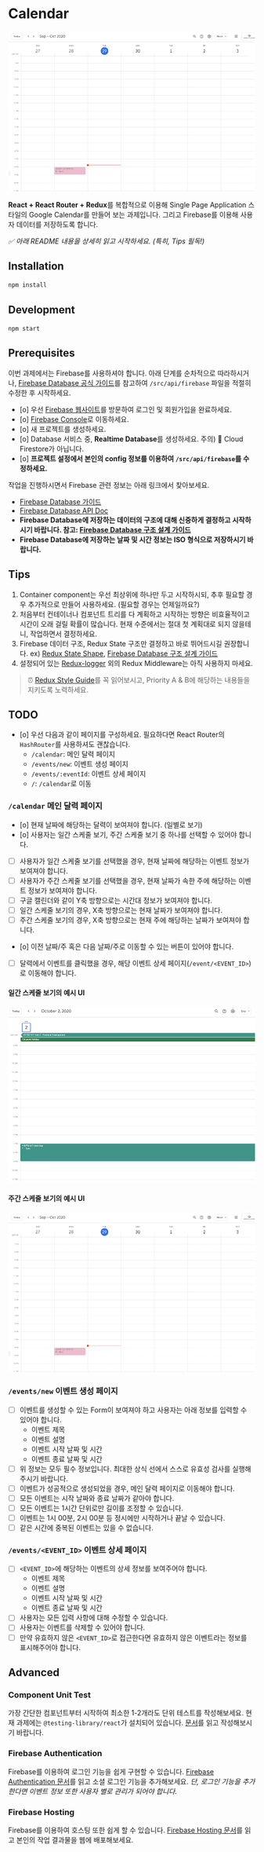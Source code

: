 # Calendar

![Calendar](/readme-assets/weekly_view.png)

**React + React Router + Redux**를 복합적으로 이용해 Single Page Application 스타일의 Google Calendar를 만들어 보는 과제입니다. 그리고 Firebase를 이용해 사용자 데이터를 저장하도록 합니다.

_✅ 아래 README 내용을 상세히 읽고 시작하세요. (특히, Tips 필독!)_

## Installation

```sh
npm install
```

## Development

```sh
npm start
```

## Prerequisites

이번 과제에서는 Firebase를 사용하셔야 합니다. 아래 단계를 순차적으로 따라하시거나, [Firebase Database 공식 가이드](https://firebase.google.com/docs/database/web/start)를 참고하여 `/src/api/firebase` 파일을 적절히 수정한 후 시작하세요.

- [o] 우선 [Firebase 웹사이트](https://firebase.google.com/)를 방문하여 로그인 및 회원가입을 완료하세요.
- [o] [Firebase Console](https://console.firebase.google.com)로 이동하세요.
- [o] 새 프로젝트를 생성하세요.
- [o] Database 서비스 중, **Realtime Database**를 생성하세요. 주의) 🚨 Cloud Firestore가 아닙니다.
- [o] **프로젝트 설정에서 본인의 config 정보를 이용하여 `/src/api/firebase`를 수정하세요.**

작업을 진행하시면서 Firebase 관련 정보는 아래 링크에서 찾아보세요.

- [Firebase Database 가이드](https://firebase.google.com/docs/database/web/start)
- [Firebase Database API Doc](https://firebase.google.com/docs/reference/js/firebase.database)
- **Firebase Database에 저장하는 데이터의 구조에 대해 신중하게 결정하고 시작하시기 바랍니다. 참고: [Firebase Database 구조 설계 가이드](https://firebase.google.com/docs/database/web/structure-data)**
- **Firebase Database에 저장하는 날짜 및 시간 정보는 ISO 형식으로 저장하시기 바랍니다.**

## Tips

1. Container component는 우선 최상위에 하나만 두고 시작하시되, 추후 필요할 경우 추가적으로 만들어 사용하세요. (필요할 경우는 언제일까요?)
2. 처음부터 컨테이너나 컴포넌트 트리를 다 계획하고 시작하는 방향은 비효율적이고 시간이 오래 걸릴 확률이 많습니다. 현재 수준에서는 절대 첫 계획대로 되지 않을테니, 작업하면서 결정하세요.
3. Firebase 데이터 구조, Redux State 구조만 결정하고 바로 뛰어드시길 권장합니다. ex) [Redux State Shape](https://redux.js.org/recipes/structuring-reducers/normalizing-state-shape), [Firebase Database 구조 설계 가이드](https://firebase.google.com/docs/database/web/structure-data)
4. 설정되어 있는 [Redux-logger](https://github.com/LogRocket/redux-logger) 외의 Redux Middleware는 아직 사용하지 마세요.

> ⏰ [Redux Style Guide](https://redux.js.org/style-guide/style-guide)를 꼭 읽어보시고, Priority A & B에 해당하는 내용들을 지키도록 노력하세요.

## TODO

- [o] 우선 다음과 같이 페이지를 구성하세요. 필요하다면 React Router의 `HashRouter`를 사용하셔도 괜찮습니다.
  - `/calendar`: 메인 달력 페이지
  - `/events/new`: 이벤트 생성 페이지
  - `/events/:eventId`: 이벤트 상세 페이지
  - `/`: `/calendar`로 이동

### `/calendar` 메인 달력 페이지

- [o] 현재 날짜에 해당하는 달력이 보여져야 합니다. (일별로 보기)
- [o] 사용자는 일간 스케줄 보기, 주간 스케줄 보기 중 하나를 선택할 수 있어야 합니다.
- [ ] 사용자가 일간 스케줄 보기를 선택했을 경우, 현재 날짜에 해당하는 이벤트 정보가 보여져야 합니다.
- [ ] 사용자가 주간 스케줄 보기를 선택했을 경우, 현재 날짜가 속한 주에 해당하는 이벤트 정보가 보여져야 합니다.
- [ ] 구글 캘린더와 같이 Y축 방향으로는 시간대 정보가 보여져야 합니다.
- [ ] 일간 스케줄 보기의 경우, X축 방향으로는 현재 날짜가 보여져야 합니다.
- [ ] 주간 스케줄 보기의 경우, X축 방향으로는 현재 주에 해당하는 날짜가 보여져야 합니다.
- [o] 이전 날짜/주 혹은 다음 날짜/주로 이동할 수 있는 버튼이 있어야 합니다.
- [ ] 달력에서 이벤트를 클릭했을 경우, 해당 이벤트 상세 페이지(`/event/<EVENT_ID>`)로 이동해야 합니다.

#### 일간 스케줄 보기의 예시 UI

![Calendar](/readme-assets/daily_view.png)

#### 주간 스케줄 보기의 예시 UI

![Calendar](/readme-assets/weekly_view.png)

### `/events/new` 이벤트 생성 페이지

- [ ] 이벤트를 생성할 수 있는 Form이 보여져야 하고 사용자는 아래 정보를 입력할 수 있어야 합니다.
  - 이벤트 제목
  - 이벤트 설명
  - 이벤트 시작 날짜 및 시간
  - 이벤트 종료 날짜 및 시간
- [ ] 위 정보는 모두 필수 정보입니다. 최대한 상식 선에서 스스로 유효성 검사를 실행해 주시기 바랍니다.
- [ ] 이벤트가 성공적으로 생성되었을 경우, 메인 달력 페이지로 이동해야 합니다.
- [ ] 모든 이벤트는 시작 날짜와 종료 날짜가 같아야 합니다.
- [ ] 모든 이벤트는 1시간 단위로만 길이를 조정할 수 있습니다.
- [ ] 이벤트는 1시 00분, 2시 00분 등 정시에만 시작하거나 끝날 수 있습니다.
- [ ] 같은 시간에 중복된 이벤트는 있을 수 없습니다.

### `/events/<EVENT_ID>` 이벤트 상세 페이지

- [ ] `<EVENT_ID>`에 해당하는 이벤트의 상세 정보를 보여주어야 합니다.
  - 이벤트 제목
  - 이벤트 설명
  - 이벤트 시작 날짜 및 시간
  - 이벤트 종료 날짜 및 시간
- [ ] 사용자는 모든 입력 사항에 대해 수정할 수 있습니다.
- [ ] 사용자는 이벤트를 삭제할 수 있어야 합니다.
- [ ] 만약 유효하지 않은 `<EVENT_ID>`로 접근한다면 유효하지 않은 이벤트라는 정보를 표시해주어야 합니다.

## Advanced

### Component Unit Test

가장 간단한 컴포넌트부터 시작하여 최소한 1-2개라도 단위 테스트를 작성해보세요. 현재 과제에는 `@testing-library/react`가 설치되어 있습니다. [문서](https://testing-library.com/docs/react-testing-library/example-intro)를 읽고 작성해보시기 바랍니다.

### Firebase Authentication

Firebase를 이용하여 로그인 기능을 쉽게 구현할 수 있습니다. [Firebase Authentication 문서](https://firebase.google.com/docs/auth/web/start)를 읽고 소셜 로그인 기능을 추가해보세요. _단, 로그인 기능을 추가한다면 이벤트 정보 또한 사용자 별로 관리가 되어야 합니다._

### Firebase Hosting

Firebase를 이용하여 호스팅 또한 쉽게 할 수 있습니다. [Firebase Hosting 문서](https://firebase.google.com/docs/hosting)를 읽고 본인의 작업 결과물을 웹에 배포해보세요.
